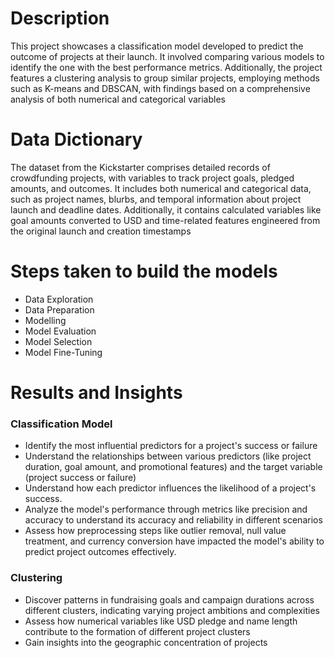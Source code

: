# Description 
This project showcases a classification model developed to predict the outcome of projects at their launch. It involved comparing various models to identify the one with the best performance metrics. Additionally, the project features a clustering analysis to group similar projects, employing methods such as K-means and DBSCAN, with findings based on a comprehensive analysis of both numerical and categorical variables

# Data Dictionary
The dataset from the Kickstarter comprises detailed records of crowdfunding projects, with variables to track project goals, pledged amounts, and outcomes. It includes both numerical and categorical data, such as project names, blurbs, and temporal information about project launch and deadline dates. Additionally, it contains calculated variables like goal amounts converted to USD and time-related features engineered from the original launch and creation timestamps

# Steps taken to build the models
* Data Exploration
* Data Preparation
* Modelling
* Model Evaluation
* Model Selection
* Model Fine-Tuning

# Results and Insights
### Classification Model
* Identify the most influential predictors for a project's success or failure
*  Understand the relationships between various predictors (like project duration, goal amount, and promotional features) and the target variable (project success or failure)
*  Understand how each predictor influences the likelihood of a project's success.
*  Analyze the model's performance through metrics like precision and accuracy to understand its accuracy and reliability in different scenarios
*  Assess how preprocessing steps like outlier removal, null value treatment, and currency conversion have impacted the model's ability to predict project outcomes effectively.

### Clustering
* Discover patterns in fundraising goals and campaign durations across different clusters, indicating varying project ambitions and complexities
* Assess how numerical variables like USD pledge and name length contribute to the formation of different project clusters
* Gain insights into the geographic concentration of projects 
